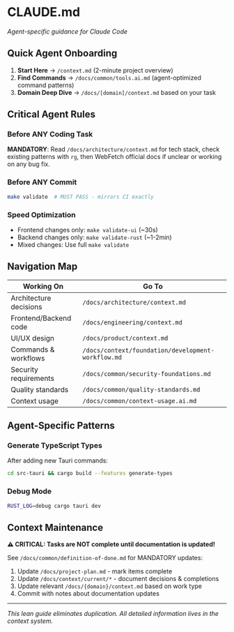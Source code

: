 # CLAUDE.md

*Agent-specific guidance for Claude Code*

## Quick Agent Onboarding

1. **Start Here** → `/context.md` (2-minute project overview)
2. **Find Commands** → `/docs/common/tools.ai.md` (agent-optimized command patterns)
3. **Domain Deep Dive** → `/docs/[domain]/context.md` based on your task

## Critical Agent Rules

### Before ANY Coding Task
**MANDATORY**: Read `/docs/architecture/context.md` for tech stack, check existing patterns with `rg`, then WebFetch official docs if unclear or working on any bug fix.

### Before ANY Commit
```bash
make validate  # MUST PASS - mirrors CI exactly
```

### Speed Optimization
- Frontend changes only: `make validate-ui` (~30s)
- Backend changes only: `make validate-rust` (~1-2min)
- Mixed changes: Use full `make validate`

## Navigation Map

| Working On | Go To |
|------------|-------|
| Architecture decisions | `/docs/architecture/context.md` |
| Frontend/Backend code | `/docs/engineering/context.md` |
| UI/UX design | `/docs/product/context.md` |
| Commands & workflows | `/docs/context/foundation/development-workflow.md` |
| Security requirements | `/docs/common/security-foundations.md` |
| Quality standards | `/docs/common/quality-standards.md` |
| Context usage | `/docs/common/context-usage.ai.md` |

## Agent-Specific Patterns

### Generate TypeScript Types
After adding new Tauri commands:
```bash
cd src-tauri && cargo build --features generate-types
```

### Debug Mode
```bash
RUST_LOG=debug cargo tauri dev
```

## Context Maintenance

**⚠️ CRITICAL: Tasks are NOT complete until documentation is updated!**

See `/docs/common/definition-of-done.md` for MANDATORY updates:
1. Update `/docs/project-plan.md` - mark items complete
2. Update `/docs/context/current/*` - document decisions & completions
3. Update relevant `/docs/{domain}/context.md` based on work type
4. Commit with notes about documentation updates

---

*This lean guide eliminates duplication. All detailed information lives in the context system.*